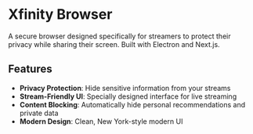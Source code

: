 # Xfinity Browser

A secure browser designed specifically for streamers to protect their privacy while sharing their screen. Built with Electron and Next.js.

## Features

- **Privacy Protection**: Hide sensitive information from your streams
- **Stream-Friendly UI**: Specially designed interface for live streaming
- **Content Blocking**: Automatically hide personal recommendations and private data
- **Modern Design**: Clean, New York-style modern UI
